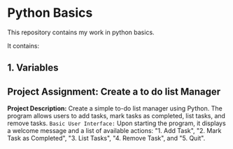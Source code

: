 # Python Basics

This repository contains my work in python basics.

It contains:

## 1. Variables
## Project Assignment: Create a to do list Manager
**Project Description:** Create a simple to-do list manager using Python. The program allows users to add tasks, mark tasks as completed, list tasks, and remove tasks.
``Basic User Interface:``
Upon starting the program, it displays a welcome message and a list of available actions: "1. Add Task", "2. Mark Task as Completed", "3. List Tasks", "4. Remove Task", and "5. Quit".

